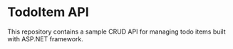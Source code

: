 # TodoItem API
This repository contains a sample CRUD API for managing todo items built with ASP.NET framework.

